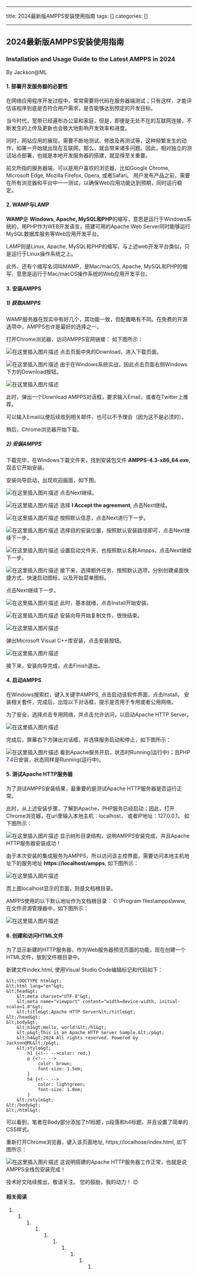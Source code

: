 
--- 
title:  2024最新版AMPPS安装使用指南 
tags: []
categories: [] 

---
## 2024最新版AMPPS安装使用指南

### Installation and Usage Guide to the Latest AMPPS in 2024

By Jackson@ML

#### 1. 部署开发服务器的必要性

在网络应用程序开发过程中，常常需要将代码在服务器端测试；只有这样，才能评估该程序到底是否符合用户需求，是否能够达到预定的开发目标。

当今时代，宽带已经遍布办公室和家庭，但是，即便是无处不在的互联网连接，不断发生的上传及更新也会极大地影响开发效率和进度。

同时，网站应用的展现，需要不断地测试、修改及再测试等，这种频繁发生的动作，如果一开始就出现在互联网，那么，就会带来诸多问题。因此，相对独立的测试站点部署，也就是本地开发服务器的搭建，就显得至关重要。

前文所指的服务器端，可以是用户喜欢的浏览器，比如Google Chrome, Microsoft Edge, Mozilla Firefox, Opera, 或者Safari。 用户发布产品之前，需要在所有浏览器和平台中一一测试，以确保Web应用功能达到预期，同时运行稳定。

#### 2. WAMP与LAMP

**WAMP**是 **Windows, Apache, MySQL和PHP**的缩写，意思是运行于Windows系统的，用PHP作为WEB开发语言，搭建可用的Apache Web Server同时能够运行MySQL数据库服务等Web应用开发平台。

LAMP则是Linux, Apache, MySQL和PHP的缩写，与上述web开发平台类似，只是运行于Linux操作系统之上。

此外，还有个缩写名词叫MAMP，是Mac/macOS, Apache, MySQL和PHP的缩写，意思是运行于Mac/macOS操作系统的Web应用开发平台。

#### 3. 安装AMPPS

##### 1) 获取AMPPS

WAMP服务器在现实中有好几个，其功能一致，但配置略有不同。在免费的开源选项中，AMPPS也许是最好的选择之一。

打开Chrome浏览器，访问AMPPS官网链接： 如下图所示：

<img src="https://img-blog.csdnimg.cn/direct/70257204fccc4570972b6c4be008078b.png" alt="在这里插入图片描述"> 点击页面中央的Download，进入下载页面。

<img src="https://img-blog.csdnimg.cn/direct/56748110408d4db0ad7525fd32cfa6d4.png" alt="在这里插入图片描述"> 由于在Windows系统实战，因此点击页面右侧Windows下方的Download按钮。

<img src="https://img-blog.csdnimg.cn/direct/f2e5e57ad8a64c41a0e6cf1b689998e6.png" alt="在这里插入图片描述">

此时，弹出一个Download AMPPS对话框，要求输入Email，或者在Twitter上推荐。

可以输入Email以便后续收到相关邮件，也可以不予理会（因为这不是必须的）。

稍后，Chrome浏览器开始下载。

##### 2) 安装AMPPS

下载完毕，在Windows下载文件夹，找到安装包文件 **AMPPS-4.3-x86_64.exe**, 双击它开始安装。

安装向导启动，出现欢迎画面，如下图。

<img src="https://img-blog.csdnimg.cn/direct/ac5d70384ac1417b8d14321f8a1f2660.png" alt="在这里插入图片描述"> 点击Next继续。

<img src="https://img-blog.csdnimg.cn/direct/56f156d442e6426b8ade5079ec581d60.png" alt="在这里插入图片描述"> 选择 **I Accept the agreement**, 点击Next继续。

<img src="https://img-blog.csdnimg.cn/direct/544d8d1c400b44b491c1d360d6c20c24.png" alt="在这里插入图片描述"> 按照默认信息，点击Next进行下一步。

<img src="https://img-blog.csdnimg.cn/direct/f0787233164b4dc7ae4b25742adae54e.png" alt="在这里插入图片描述"> 选择目的安装位置，按照默认安装路径即可，点击Next继续下一步。

<img src="https://img-blog.csdnimg.cn/direct/769c8702b1174c7cba55d6a075ec5a55.png" alt="在这里插入图片描述"> 设置启动文件夹，也按照默认名称Ampps，点击Next继续下一步。

<img src="https://img-blog.csdnimg.cn/direct/a4408bc268ae4d329e7c74fae47a8b6a.png" alt="在这里插入图片描述"> 接下来，选择额外任务，按照默认选项，分别创建桌面快捷方式，快速启动图标，以及开始菜单图标。

点击Next继续下一步。

<img src="https://img-blog.csdnimg.cn/direct/ef49223c2f3249dd8df7fc573fa5e377.png" alt="在这里插入图片描述"> 此时，基本就绪，点击Install开始安装。

<img src="https://img-blog.csdnimg.cn/direct/d944dba12e4d4d5cb267fc925fcec1f5.png" alt="在这里插入图片描述"> 安装向导开始复制文件，很快结束。

<img src="https://img-blog.csdnimg.cn/direct/65bfb6dabd644b5297f95c1b9454791e.png" alt="在这里插入图片描述">

弹出Microsoft Visual C++库安装，点击安装按钮。

<img src="https://img-blog.csdnimg.cn/direct/a0f790e41ae04552a7574342dc9df897.png" alt="在这里插入图片描述">

接下来，安装向导完成，点击Finish退出。

#### 4. 启动AMPPS

在Windows搜索栏，键入关键字AMPPS, 点击启动该软件界面，点击Install， 安装相关套件，完成后，出现以下对话框，提示是否用于专用或者公用网络。

为了安全，选择点击专用网络，并点击允许访问，以启动Apache HTTP Server。

<img src="https://img-blog.csdnimg.cn/direct/6b13695724084c85ba817e15fd8bedbd.png" alt="在这里插入图片描述">

完成后，屏幕右下方弹出对话框，并选择服务启动和停止，如下图所示：

<img src="https://img-blog.csdnimg.cn/direct/669e6528df14452cb8753a8d3d493f53.png" alt="在这里插入图片描述"> 看到Apache服务开启，状态时Running(运行中)；且PHP 7.4已安装，状态同样是Running(运行中)。

#### 5. 测试Apache HTTP服务器

为了测试AMPPS安装结果，最重要的是测试Apache HTTP服务器是否运行正常。

此时，从上述安装步骤，了解到Apache，PHP服务已经启动；因此，打开Chrome浏览器，在url里输入本地主机：localhost， 或者IP地址：127.0.0.1， 如下图所示：

<img src="https://img-blog.csdnimg.cn/direct/428c78f38f4643968550c7abf1a83316.png" alt="在这里插入图片描述"> 显示树形目录结构，说明AMPPS安装完成，并且Apache HTTP服务器安装成功！

由于本次安装的集成服务为AMPPS，所以访问该主控界面，需要访问本地主机地址下的服务地址 **https://localhost/ampps**, 如下图所示：

<img src="https://img-blog.csdnimg.cn/direct/007c28ebeba142048b54d94e7c5caae4.png" alt="在这里插入图片描述">

而上面localhost显示的页面，则是文档根目录。

AMPPS使用的以下默认地址作为文档根目录： C:\Program files\ampps\www, 在文件资源管理器中，如下图所示：

<img src="https://img-blog.csdnimg.cn/direct/7d984521d78f4a7b9fef399ee1308a46.png" alt="在这里插入图片描述">

#### 6. 创建和访问HTML文件

为了显示新建的HTTP服务器，作为Web服务器预览页面的功能，现在创建一个HTML文件，放到文件根目录中。

新建文件index.html, 使用Visual Studio Code编辑标记和代码如下：

```
&lt;!DOCTYPE html&gt;
&lt;html lang="en"&gt;
&lt;head&gt;
    &lt;meta charset="UTF-8"&gt;
    &lt;meta name="viewport" content="width=device-width, initial-scale=1.0"&gt;
    &lt;title&gt;Apache HTTP Server&lt;/title&gt;
&lt;/head&gt;
&lt;body&gt;
    &lt;h1&gt;Hello, world!&lt;/h1&gt;
    &lt;p&gt;This is an Apache HTTP Server Sample.&lt;/p&gt;
    &lt;h4&gt;2024 All rights reserved. Powered by Jackson@ML&lt;/p&gt;
    &lt;style&gt;
        h1 {<!-- -->color: red;}
        p {<!-- -->
            color: brown;
            font-size: 1.5em;
        }
        h4 {<!-- -->
            color: lightgreen;
            font-size: 1.0em;
        }
    &lt;/style&gt;    
&lt;/body&gt;
&lt;/html&gt;

```

可以看到，笔者在Body部分添加了h1标题，p段落和h4标题，并且设置了简单的CSS样式。

重新打开Chrome浏览器，键入该页面地址, https;//localhose/index.html, 如下图所示：

<img src="https://img-blog.csdnimg.cn/direct/e10c85a85331453981457aaee658f3a2.png" alt="在这里插入图片描述"> 这说明搭建的Apache HTTP服务器工作正常，也就是说AMPPS全栈包安装完成！

技术好文陆续推出，敬请关注。 您的鼓励，我的动力！ 😊

#### 相关阅读
1. 1. 1. 1. 1. 1. 1. 1. 1. 1. 